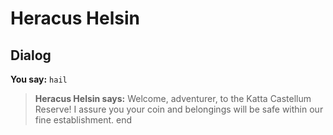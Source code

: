 # Heracus Helsin


## Dialog

**You say:** `hail`



>**Heracus Helsin says:** Welcome, adventurer, to the Katta Castellum Reserve! I assure you your coin and belongings will be safe within our fine establishment.
end
